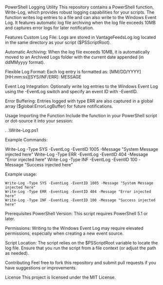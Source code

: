 PowerShell Logging Utility
This repository contains a PowerShell function, Write-Log, which provides robust logging capabilities for your scripts. The function writes log entries to a file and can also write to the Windows Event Log. It features automatic log file archiving when the log file exceeds 10MB and captures error logs for later notification.

Features
Custom Log File:
Logs are stored in VantageFeedsLog.log located in the same directory as your script ($PSScriptRoot).

Automatic Archiving:
When the log file exceeds 10MB, it is automatically moved to an Archived Logs folder with the current date appended (in ddMMyyyy format).

Flexible Log Format:
Each log entry is formatted as:
[MM/DD/YYYY][HH:mm:ss][SYS/INF/ERR]: MESSAGE

Event Log Integration:
Optionally write log entries to the Windows Event Log using the -EventLog switch and specify an event ID with -EventID.

Error Buffering:
Entries logged with type ERR are also captured in a global array ($global:ErrorLogBuffer) for future notifications.

Usage
Importing the Function
Include the function in your PowerShell script or dot-source it into your session:

. .\Write-Log.ps1

Example Commands:

Write-Log -Type SYS -EventLog -EventID 1005 -Message "System Message injected here"
Write-Log -Type ERR -EventLog -EventID 404 -Message "Error injected here"
Write-Log -Type INF -EventLog -EventID 100 -Message "Success injected here"

Example usage:

    Write-Log -Type SYS -EventLog -EventID 1005 -Message "System Message injected here"
    Write-Log -Type ERR -EventLog -EventID 404 -Message "Error injected here"
    Write-Log -Type INF -EventLog -EventID 100 -Message "Success injected here"

Prerequisites
PowerShell Version:
This script requires PowerShell 5.1 or later.

Permissions:
Writing to the Windows Event Log may require elevated permissions, especially when creating a new event source.

Script Location:
The script relies on the $PSScriptRoot variable to locate the log file. Ensure that you run the script from a file context (or adjust the path as needed).

Contributing
Feel free to fork this repository and submit pull requests if you have suggestions or improvements.

License
This project is licensed under the MIT License.